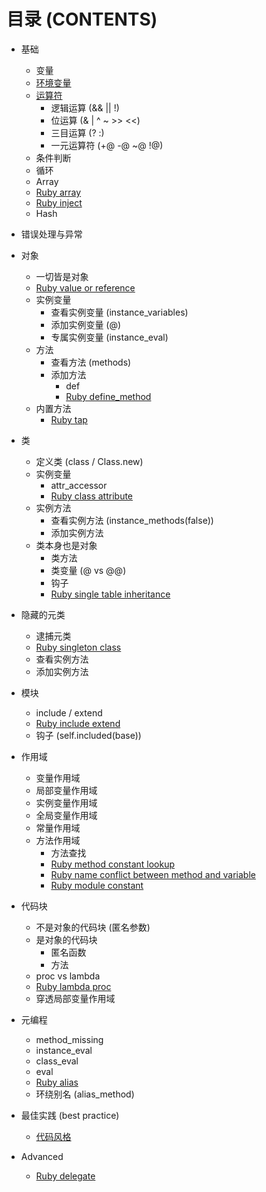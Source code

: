 # 目录 (CONTENTS)

- 基础
  - 变量
  - [环境变量](basic/environment_variable.md)
  - [运算符](basic/operator.md)
    - 逻辑运算 (&& || !)
    - 位运算 (& | ^ ~ >> <<)
    - 三目运算 (? :)
    - 一元运算符 (+@ -@ ~@ !@)
  - 条件判断
  - 循环
  - Array
  - [Ruby array](basic/ruby_array.md)
  - [Ruby inject](advanced/ruby_inject.md)
  - Hash
- 错误处理与异常
- 对象
  - 一切皆是对象
  - [Ruby value or reference](advanced/ruby_value_reference.md)
  - 实例变量
    - 查看实例变量 (instance_variables)
    - 添加实例变量 (@)
    - 专属实例变量 (instance_eval)
  - 方法
    - 查看方法 (methods)
    - 添加方法
      - def
      - [Ruby define_method](advanced/ruby_define_method.md)
  - 内置方法
    - [Ruby tap](advanced/ruby_tap.md)
- 类
  - 定义类 (class / Class.new)
  - 实例变量
    - attr_accessor
    - [Ruby class attribute](class/ruby_class_attribute.md)
  - 实例方法
    - 查看实例方法 (instance_methods(false))
    - 添加实例方法
  - 类本身也是对象
    - 类方法
    - 类变量 (@ vs @@)
    - 钩子
    - [Ruby single table inheritance](class/ruby_single_table_inheritance.md)
- 隐藏的元类
  - 逮捕元类
  - [Ruby singleton class](class/ruby_singleton_class.md)
  - 查看实例方法
  - 添加实例方法
- 模块
  - include / extend
  - [Ruby include extend](module/ruby_include_extend.md)
  - 钩子 (self.included(base))
- 作用域
  - 变量作用域
   - 局部变量作用域
   - 实例变量作用域
   - 全局变量作用域
   - 常量作用域
  - 方法作用域
    - 方法查找
    - [Ruby method constant lookup](module/ruby_method_constant_lookup.md)
    - [Ruby name conflict between method and variable](advanced/ruby_method_variable_name_conflict.md)
    - [Ruby module constant](module/ruby_module_constant.md)
- 代码块
  - 不是对象的代码块 (匿名参数)
  - 是对象的代码块
    - 匿名函数
    - 方法
  - proc vs lambda
  - [Ruby lambda proc](advanced/ruby_lambda_proc.md)
  - 穿透局部变量作用域
- 元编程
  - method_missing
  - instance_eval
  - class_eval
  - eval
  - [Ruby alias](advanced/ruby_alias.md)
  - 环绕别名 (alias_method)
- 最佳实践 (best practice)
  - [代码风格](basic/ruby_code_style.md)

- Advanced
  - [Ruby delegate](advanced/ruby_delegate.md)
